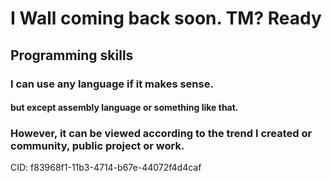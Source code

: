 # I Wall coming back soon. TM? Ready

## Programming skills

<h3> I can use any language if it makes sense.</h3> <h4>but except assembly language or something like that.</h4>

<h3>However, it can be viewed according to the trend I created or community, public project or work.</h3>

CID: f83968f1-11b3-4714-b67e-44072f4d4caf

<!-- Phawat, Phawat Sorratat, Phawat63915, Phawat Total, phwt, phwtt

# Phawat
## Phawat
### Phawat
#### Phawat
##### Phawat
###### Phawat

# Phawat63915
## Phawat63915
### Phawat63915
#### Phawat63915
##### Phawat63915
###### Phawat63915 -->

<!-- - 👋 Hi, I’m @Phawat63915 -->

<!-- - I will reveal a private project soon. -->
<!-- - 👀 I’m interested in ...
- 🌱 I’m currently learning ...
- 💞️ I’m looking to collaborate on ...
- 📫 How to reach me ... -->

<!-- My Discord : https://discord.gg/2y9YzkU

    reserve discord link 
         https://discord.gg/2y9YzkU
         https://discord.gg/9HaEZZQKGk
         https://discord.gg/htWNnsx25t
         https://discord.gg/QvrK8dGpEb
         https://discord.gg/w7GeXsD64W
         https://discord.gg/u53eej7U2z -->
         
<!---
Phawat63915/Phawat63915 is a ✨ special ✨ repository because its `README.md` (this file) appears on your GitHub profile.
You can click the Preview link to take a look at your changes.
--->
